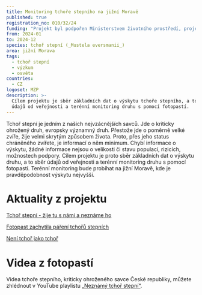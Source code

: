 ```yaml
---
title: Monitoring tchoře stepního na jižní Moravě
published: true
registration_no: 010/32/24
funding: "Projekt byl podpořen Ministerstvem životního prostředí, projekt nemusí vyjadřovat stanoviska MŽP.\r\n\n\r\n\nProgram na podporu projektů nestátních neziskových organizací pro rok 2024 - Podprogram A"
from: 2024-01
to: 2024-12
species: tchoř stepní (_Mustela eversmanii_)
area: jižní Morava
tags:
  - tchoř stepní
  - výzkum
  - osvěta
countries:
  - CZ
logoset: MZP
description: >-
  Cílem projektu je sběr základních dat o výskytu tchoře stepního, a to sběr
  údajů od veřejnosti a terénní monitoring druhu s pomocí fotopastí.
---
```

Tchoř stepní je jedním z našich nejvzácnějších savců. Jde o kriticky ohrožený druh, evropsky významný druh. Přestože jde o poměrně velké zvíře, žije velmi skrytým způsobem života. Proto, přes jeho status chráněného zvířete, je informací o něm minimum. Chybí informace o výskytu, žádné informace nejsou o velikosti či stavu populací, rizicích, možnostech podpory. Cílem projektu je proto sběr základních dat o výskytu druhu, a to sběr údajů od veřejnosti a terénní monitoring druhu s pomocí fotopastí. Terénní monitoring bude probíhat na jižní Moravě, kde je pravděpodobnost výskytu nejvyšší.

# Aktuality z projektu

[Tchoř stepní - žije tu s námi a neznáme ho](/news/tchoř-stepní-žije-tu-s-námi-a-neznáme-ho)

[Fotopast zachytila páření tchořů stepních](/news/fotopast-zachytila-páření-tchoře-stepního)

[Není tchoř jako tchoř](/news/není-tchoř-jako-tchoř)

# Videa z fotopastí

Videa tchoře stepního, kriticky ohroženého savce České republiky, můžete zhlédnout v YouTube playlistu [„Neznámý tchoř stepní“](https://www.youtube.com/playlist?list=PLLQHIEu6FtULW8zTKX5app6NcSzhhh1W1).
